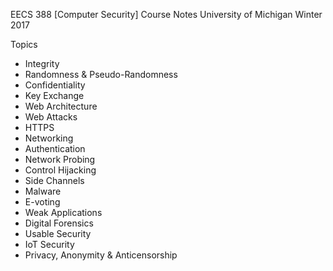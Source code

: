 EECS 388 [Computer Security] Course Notes
University of Michigan
Winter 2017

Topics
- Integrity
- Randomness & Pseudo-Randomness
- Confidentiality
- Key Exchange
- Web Architecture
- Web Attacks
- HTTPS
- Networking
- Authentication
- Network Probing
- Control Hijacking
- Side Channels
- Malware
- E-voting
- Weak Applications
- Digital Forensics
- Usable Security
- IoT Security
- Privacy, Anonymity & Anticensorship
